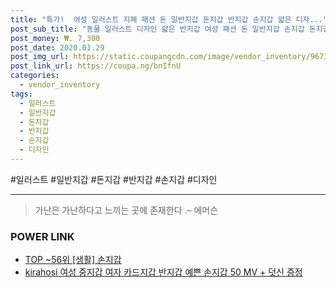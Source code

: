 ```yaml
--- 
title: "특가!  여성 일러스트 지폐 패션 돈 일반지갑 돈지갑 반지갑 손지갑 얇은 디자..." 
post_sub_title: "동물 일러스트 디자인 얇은 반지갑 여성 패션 돈 일반지갑 손지갑 돈지갑 지폐" 
post_money: ₩. 7,300 
post_date: 2020.01.29 
post_img_url: https://static.coupangcdn.com/image/vendor_inventory/9673/22845c21fbbea2c579fd0a55953a81e59cba3224bdb7c9a5a3f195e05eb7.jpg 
post_link_url: https://coupa.ng/bnIfnU 
categories: 
  - vendor_inventory 
tags: 
  - 일러스트 
  - 일반지갑 
  - 돈지갑 
  - 반지갑 
  - 손지갑 
  - 디자인 
--- 
```

  #일러스트 #일반지갑 #돈지갑 #반지갑 #손지갑 #디자인 
<hr> 

> 가난은 가난하다고 느끼는 곳에 존재한다 .–  에머슨 


### POWER LINK

* <a href="https://blog.naver.com/an0733/221788313788" target="_blank"> TOP ~56위 [생활] 손지갑</a>
* <a href="https://blog.naver.com/fasyy4321/221790254230" target="_blank">kirahosi 여성 중지갑 여자 카드지갑 반지갑 예쁜 손지갑 50 MV + 덧신 증정</a>
